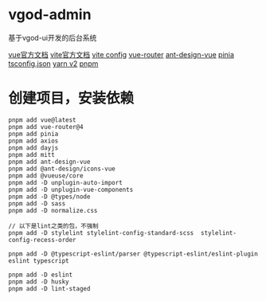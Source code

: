 # vgod-admin
基于vgod-ui开发的后台系统

[vue官方文档](https://cn.vuejs.org/api/general.html)
[vite官方文档](https://cn.vitejs.dev/guide/env-and-mode.html)
[vite config](https://vitejs.dev/config/)
[vue-router](https://router.vuejs.org/zh/installation.html)
[ant-design-vue](https://www.antdv.com/docs/vue/introduce-cn)
[pinia](https://pinia.web3doc.top/getting-started.html)
[tsconfig.json](https://www.typescriptlang.org/tsconfig#files)
[yarn v2](https://yarnpkg.com/)
[pnpm](https://pnpm.io/zh/scripts)

# 创建项目，安装依赖
```shell
pnpm add vue@latest
pnpm add vue-router@4
pnpm add pinia
pnpm add axios
pnpm add dayjs
pnpm add mitt
pnpm add ant-design-vue
pnpm add @ant-design/icons-vue
pnpm add @vueuse/core
pnpm add -D unplugin-auto-import
pnpm add -D unplugin-vue-components
pnpm add -D @types/node
pnpm add -D sass
pnpm add -D normalize.css

// 以下是lint之类的包，不强制
pnpm add -D stylelint stylelint-config-standard-scss  stylelint-config-recess-order

pnpm add -D @typescript-eslint/parser @typescript-eslint/eslint-plugin eslint typescript

pnpm add -D eslint
pnpm add -D husky
pnpm add -D lint-staged
```